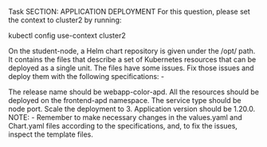 Task
SECTION: APPLICATION DEPLOYMENT
For this question, please set the context to cluster2 by running:

kubectl config use-context cluster2

On the student-node, a Helm chart repository is given under the /opt/ path. It contains the files that describe a set of Kubernetes resources that can be deployed as a single unit. The files have some issues. Fix those issues and deploy them with the following specifications: -

The release name should be webapp-color-apd.
All the resources should be deployed on the frontend-apd namespace.
The service type should be node port.
Scale the deployment to 3.
Application version should be 1.20.0.
NOTE: - Remember to make necessary changes in the values.yaml and Chart.yaml files according to the specifications, and, to fix the issues, inspect the template files.